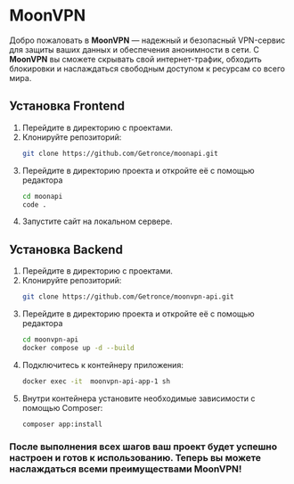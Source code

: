 # **MoonVPN**

Добро пожаловать в **MoonVPN** — надежный и безопасный VPN-сервис для защиты ваших данных и обеспечения анонимности в сети. С **MoonVPN** вы сможете скрывать свой интернет-трафик, обходить блокировки и наслаждаться свободным доступом к ресурсам со всего мира.

## Установка Frontend

1. Перейдите в директорию с проектами.
2. Клонируйте репозиторий:
   ```bash
   git clone https://github.com/Getronce/moonapi.git
   ```
3. Перейдите в директорию проекта и откройте её с помощью редактора
   ```bash
   cd moonapi
   code .
   ```
4. Запустите сайт на локальном сервере.

## Установка Backend

1. Перейдите в директорию с проектами.
2. Клонируйте репозиторий:
   ```bash
   git clone https://github.com/Getronce/moonvpn-api.git
   ```
3. Перейдите в директорию проекта и откройте её с помощью редактора
   ```bash
   cd moonvpn-api
   docker compose up -d --build
   ```
4. Подключитесь к контейнеру приложения:
   ```bash
   docker exec -it  moonvpn-api-app-1 sh
   ```
5. Внутри контейнера установите необходимые зависимости с помощью Composer:
   ```bash
   composer app:install
   ```

### После выполнения всех шагов ваш проект будет успешно настроен и готов к использованию. Теперь вы можете наслаждаться всеми преимуществами MoonVPN!
